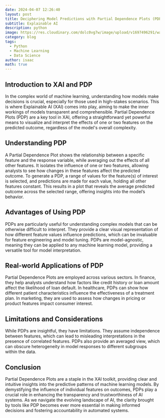 ```yaml
---
date: 2024-04-07 12:26:40
layout: post
title: Deciphering Model Predictions with Partial Dependence Plots (PDP)
subtitle: Explainable AI
description: python
image: https://res.cloudinary.com/dolc0vg7w/image/upload/v1697496291/waffle/cvw2xf6zmoebdtkgwcb6.png
category: blog
tags:
  - Python
  - Machine Learning
  - Data Science
author: isaac
math: true
---
```


## Introduction to XAI and PDP
In the complex world of machine learning, understanding how models make decisions is crucial, especially for those used in high-stakes scenarios.
This is where Explainable AI (XAI) comes into play, aiming to make the inner workings of models transparent and comprehensible.
Partial Dependence Plots (PDP) are a key tool in XAI, offering a straightforward yet powerful means to visualize and interpret the effects of one or two features on the predicted outcome, regardless of the model's overall complexity.

## Understanding PDP
A Partial Dependence Plot shows the relationship between a specific feature and the response variable, while averaging out the effects of all other features. 
It isolates the influence of one or two features, allowing analysts to see how changes in these features affect the predicted outcome. 
To generate a PDP, a range of values for the feature(s) of interest is selected, and predictions are made for each value, holding all other features constant. 
This results in a plot that reveals the average predicted outcome across the selected range, offering insights into the model’s behavior.

## Advantages of Using PDP
PDPs are particularly useful for understanding complex models that can be otherwise difficult to interpret. 
They provide a clear visual representation of how different feature values influence predictions, which can be invaluable for feature engineering and model tuning. 
PDPs are model-agnostic, meaning they can be applied to any machine learning model, providing a versatile tool for model interpretation.

## Real-world Applications of PDP
Partial Dependence Plots are employed across various sectors. 
In finance, they help analysts understand how factors like credit history or loan amount affect the likelihood of loan default.
In healthcare, PDPs can show how different patient characteristics influence the effectiveness of a treatment plan. 
In marketing, they are used to assess how changes in pricing or product features impact consumer interest.

## Limitations and Considerations
While PDPs are insightful, they have limitations. 
They assume independence between features, which can lead to misleading interpretations in the presence of correlated features. 
PDPs also provide an averaged view, which can obscure heterogeneity in model responses to different subgroups within the data.

## Conclusion
Partial Dependence Plots are a staple in the XAI toolkit, providing clear and intuitive insights into the predictive patterns of machine learning models. 
By demystifying the influence of individual features on outcomes, PDPs play a crucial role in enhancing the transparency and trustworthiness of AI systems.
As we navigate the evolving landscape of AI, the clarity brought by tools like PDP becomes ever more essential in making informed decisions and fostering accountability in automated systems.



